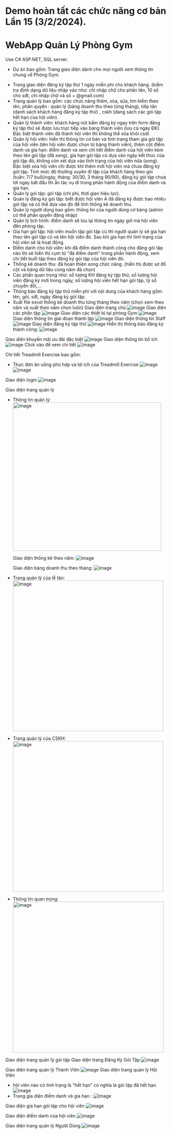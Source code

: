 # Demo hoàn tất các chức năng cơ bản Lần 15 (3/2/2024).
# WebApp Quản Lý Phòng Gym
Use C# ASP.NET, SQL server.
+ Dự án bao gồm:
  Trang giao diện dành cho mọi người xem thông tin chung về Phòng Gym.
 - Trang giao diện đăng ký tập thử 1 ngày miễn phí cho khách hàng. (kiểm tra định dạng dữ liệu nhập vào như: chỉ nhập chữ cho phần tên, 10 số cho sđt, chỉ nhập chữ và số + @gmail.com)
 - Trang quản lý bao gồm: các chức năng thêm, xóa, sửa, tìm kiếm theo tên, phân quyền : quản lý (bảng doanh thu theo từng tháng), tiếp tân (danh sách khách hàng đăng ký tập thử) , cskh (dang sách các gói tập hết hạn của hội viên).
 - Quản lý thành viên: khách hàng nút bấm đăng ký ngay trên form đăng ký tập thử sẽ được lưu trực tiếp vào bảng thành viên (lưu cả ngày ĐK). Đặc biệt thành viên đã thành hội viên thì không thể xóa khỏi csdl.
 - Quản lý hội viên: hiển thị thông tin cơ bản và tình trạng tham gia gói tập của hội viên (tên hội viên được chọn từ bảng thành viên),
   thêm cột điểm danh và gia hạn: điểm danh và xem chi tiết điểm danh của hội viên kèm theo tên gói tập (đã xong), gia hạn gói tập cũ dựa vào ngày kết thúc của gói tập đó, không còn xét dựa vào tình trạng của hội viên nữa (xong). Đặc biệt xóa hội viên chỉ được khi thêm mới hội viên mà chưa đăng ký gói tập.
   Tính mức độ thường xuyên đi tập của khách hàng theo gói (tuần: 7/7 buổi/ngày, tháng: 30/30, 3 tháng 90/90), đăng ký gói tập chưa tới ngày bắt đầu thì ẩn tác vụ đi trong phần hành động của điểm danh và gia hạn.
 - Quản lý gói tập: gói tập (chi phí, thời gian hiệu lực). 
 - Quản lý đăng ký gói tập: biết được hội viên A đã đăng ký được bao nhiêu gói tập và có thể dựa vào đó để tính thống kê doanh thu.
 - Quản lý người dùng bao gồm: thông tin của người dùng cơ bảng (admin có thể phân quyền đăng nhập)
 - Quản lý lịch trình: điểm danh sẽ lưu lại thông tin ngày giờ mà hội viên đến phòng tập.
 - Gia hạn gói tập: hội viên muốn tập gói tập cũ thì người quản lý sẽ gia hạn theo tên gói tập cũ và tên hội viên đó. Sau khi gia hạn thì tình trạng của hội viên sẽ là hoạt động.
 - Điểm danh cho hội viên: khi đã điểm danh thành công cho đăng gói tập nào thì sẽ hiển thị cụm từ "đã điểm danh" trong phần hành động, xem chi tiết buổi tập theo đăng ký gói tập của hội viên đó.
 - Thống kê doanh thu: đã hoàn thiện xong chức năng. (hiển thị được sơ đồ cột và bảng dữ liệu cùng năm đã chọn)
 - Các phần quan trọng như: số lượng KH đăng ký tập thử, số lượng hội viên đăng ký mới trong ngày, số lượng hội viên hết hạn gói tập, tỷ số chuyển đổi,...
 - Thông báo đăng ký tập thử miễn phí với nội dung của khách hàng gồm: tên, gói, sđt, ngày đăng ký gói tập.
 - Xuất file excel thống kê doanh thu từng tháng theo năm (chọn xem theo năm và xuất theo năm chọn luôn)
Giao diện trang chủ ![image](https://github.com/ChiAnh2409/QLPG_Demo_fisrt/assets/118975118/f173eeff-284f-4727-8543-d63d6874fedc)
Giao diện các phần tập ![image](https://github.com/ChiAnh2409/QLPG_Demo_second/assets/118975118/de394481-8dcc-4a26-bc6e-65f3901ba47b)
Giao diện các thiết bị tại phòng Gym ![image](https://github.com/ChiAnh2409/QLPG_Demo_fisrt/assets/118975118/ff3c5560-5860-4b36-9114-07acbed6d228)
Giao diện thông tin giai đoạn thành lập ![image](https://github.com/ChiAnh2409/QLPG_Demo_fisrt/assets/118975118/534e888a-7a6a-48ab-b000-24e9df4287d2)
Giao diện thông tin Staff ![image](https://github.com/ChiAnh2409/QLPG_Demo_fisrt/assets/118975118/8acb5e8e-7b17-4e00-9813-dd609c4bae43)
Giao diện đăng ký tập thử ![image](https://github.com/ChiAnh2409/QLPG_Demo_fisrt/assets/118975118/1fa3f656-d844-448d-a085-b40ae1409e00)
Hiển thị thông báo đăng ký thành công: ![image](https://github.com/ChiAnh2409/QLPG_Demo_fisrt/assets/118975118/6fa20a06-e6a6-4b1a-bfd9-40b731206914)

Giao diện khuyến mãi ưu đãi đặc biệt ![image](https://github.com/ChiAnh2409/QLPG_Demo_second/assets/118975118/8c6463ef-4f03-49ba-9edf-fadf221450e3)
Giao diện thông tin bổ ích ![image](https://github.com/ChiAnh2409/QLPG_Demo_fisrt/assets/118975118/cca3ca4d-612b-42ba-a9af-1d08306714dc)
Click vào để xem chi tiết ![image](https://github.com/ChiAnh2409/QLPG_Demo_fisrt/assets/118975118/ae89541a-5dca-4909-bea7-b1e210357968)

Chi tiết Treadmill Exercise bao gồm: 
 - Thực đơn ăn uống phù hợp và lợi ích của Treadmill Exercise  ![image](https://github.com/ChiAnh2409/QLPG_Demo_second/assets/118975118/dadb3dc8-9286-41d0-be0a-4be018193390)
 ![image](https://github.com/ChiAnh2409/QLPG_Demo_second/assets/118975118/0c7aeb57-0535-4785-bd0a-1492ef25742c)

Giao diện login 
![image](https://github.com/ChiAnh2409/QLPG_Demo_fisrt/assets/118975118/5d47ceaa-959b-4c3e-8420-466691089a8b)

Giao diện trang quản lý 
  - Thông tin quản lý:
    <img width="464" alt="image" src="https://github.com/ChiAnh2409/QLPG_Demo_finally/assets/118975118/655620f1-a322-4dd0-94e5-3dbeece7384b">
  
       Giao diện thống kê theo năm: ![image](https://github.com/ChiAnh2409/QLPG_Demo_finally_5/assets/118975118/1b69a3da-b175-42be-ae3a-4fbb7a5fbf6c)
    
       Giao diện bảng doanh thu theo tháng: ![image](https://github.com/ChiAnh2409/QLPG_Demo_finally_5/assets/118975118/0da377f2-887e-42c4-91d6-eea2b721334e)
    
  - Trang quản lý của lễ tân:   <img width="471" alt="image" src="https://github.com/ChiAnh2409/QLPG_Demo_finally/assets/118975118/b15e0ea8-3229-4ef6-b608-b7f774e80cf2">
  - Trang quản lý của CSKH: <img width="471" alt="image" src="https://github.com/ChiAnh2409/QLPG_Demo_finally/assets/118975118/776cec64-53dd-47c8-bf44-42055a8dfbbb">

  - Thông tin quan trọng: <img width="472" alt="image" src="https://github.com/ChiAnh2409/QLPG_Demo_fifth/assets/118975118/5689925e-552f-43c5-9ee5-f2ea5e0fe0de">
  
Giao diện trang quản lý gói tập 
Giao diện trang Đăng Ký Gói Tập ![image](https://github.com/ChiAnh2409/QLPG_Demo_finally_5/assets/118975118/76efad40-bbfc-46cd-98e4-3dad57ea2e28)

Giao diện trang quản lý Thành Viên ![image](https://github.com/ChiAnh2409/QLPG_Demo_second/assets/118975118/a3155311-d8d4-4866-a1ae-27d47654ff2d)
Giao diện trang quản lý Hội Viên
- hội viên nào có tình trạng là "hết hạn" có nghĩa là gói tập đã hết hạn.
   ![image](https://github.com/ChiAnh2409/QLPG_Demo_finally_5/assets/118975118/8de9fa3b-3893-4b96-b186-c103f00cfebe)
- Trang gia diện điểm danh và gia hạn : ![image](https://github.com/ChiAnh2409/QLPG_Demo_finally_5/assets/118975118/7bea4aa4-9d79-49ae-817c-b100f06929f1)

Giao diện gia hạn gói tập cho hội viên ![image](https://github.com/ChiAnh2409/QLPG_Demo_third/assets/118975118/dc795e19-fa04-4a67-8991-ca8519ca0d6f)

Giao diện điểm danh của hội viên ![image](https://github.com/ChiAnh2409/QLPG_Demo_second/assets/118975118/0734c8c3-93ac-4b4f-bb33-0284d4dedad7)

Giao diện trang quản lý Người Dùng ![image](https://github.com/ChiAnh2409/QLPG_Demo_second/assets/118975118/8ee2257e-ba4a-4fb2-ba89-5459ed1e55c2)




